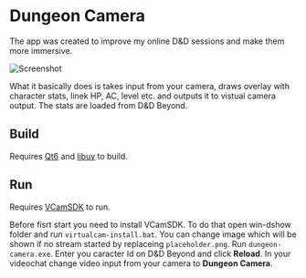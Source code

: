 # Dungeon Camera
The app was created to improve my online D&D sessions and make them more immersive.

![Screenshot](screenshot.png)

What it basically does is takes input from your camera, draws overlay with character stats, linek HP, AC, level etc. and outputs it to vistual camera output.
The stats are loaded from D&D Beyond.

## Build
Requires [Qt6](https://www.qt.io/product/qt6) and [libuv](https://github.com/libuv/libuv) to build.

## Run
Requires [VCamSDK](https://www.e2esoft.com/sdk/vcam-sdk/) to run.

Before fisrt start you need to install VCamSDK. To do that open win-dshow folder and run `virtualcam-install.bat`.
You can change image which will be shown if no stream started by replaceing `placeholder.png`.
Run `dungeon-camera.exe`. Enter you caracter Id on D&D Beyond and click **Reload**.
In your videochat change video input from your camera to **Dungeon Camera**.
